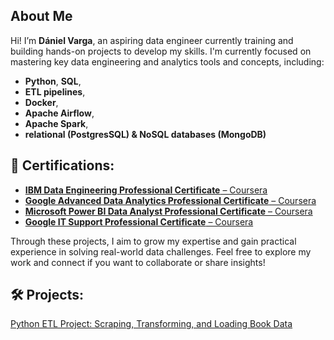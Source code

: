 ## About Me

Hi! I’m **Dániel Varga**, an aspiring data engineer currently training and building hands-on projects to develop my skills.
I'm currently focused on mastering key data engineering and analytics tools and concepts, including:
- **Python**, **SQL**,
- **ETL pipelines**,
- **Docker**,
- **Apache Airflow**,
- **Apache Spark**,
- **relational (PostgresSQL) & NoSQL databases (MongoDB)**
  
## 📜 Certifications:
- [**IBM Data Engineering Professional Certificate** – Coursera](https://www.coursera.org/account/accomplishments/specialization/58OLWZXYZO3U)
- [**Google Advanced Data Analytics Professional Certificate** – Coursera](https://www.coursera.org/account/accomplishments/specialization/UBPWPYFMME48)
- [**Microsoft Power BI Data Analyst Professional Certificate** – Coursera](https://www.coursera.org/account/accomplishments/specialization/8CD3MUYKQMMZ)
- [**Google IT Support Professional Certificate** – Coursera](https://www.coursera.org/account/accomplishments/specialization/ABZS4M1TASBW)

Through these projects, I aim to grow my expertise and gain practical experience in solving real-world data challenges.
Feel free to explore my work and connect if you want to collaborate or share insights!

## 🛠️ Projects:
[Python ETL Project: Scraping, Transforming, and Loading Book Data](https://github.com/danielv089/bookstore-etl-pipeline-project)
